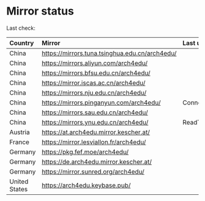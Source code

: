 <script src="./time.js"></script>
# Mirror status
Last check: <script type="text/javascript">localize(1673587100.0635335);</script>

|Country|Mirror|Last update|
|:------|:-----|:----------|
|China|https://mirrors.tuna.tsinghua.edu.cn/arch4edu/|<script type="text/javascript">localize(1673548517);</script>|
|China|https://mirrors.aliyun.com/arch4edu/|<script type="text/javascript">localize(1673548517);</script>|
|China|https://mirrors.bfsu.edu.cn/arch4edu/|<script type="text/javascript">localize(1673548517);</script>|
|China|https://mirror.iscas.ac.cn/arch4edu/|<script type="text/javascript">localize(1673548517);</script>|
|China|https://mirrors.nju.edu.cn/arch4edu/|<script type="text/javascript">localize(1673462179);</script>|
|China|https://mirrors.pinganyun.com/arch4edu/|ConnectionError|
|China|https://mirrors.sau.edu.cn/arch4edu/|<script type="text/javascript">localize(1671258899);</script>|
|China|https://mirrors.ynu.edu.cn/arch4edu/|ReadTimeout|
|Austria|https://at.arch4edu.mirror.kescher.at/|<script type="text/javascript">localize(1673548517);</script>|
|France|https://mirror.lesviallon.fr/arch4edu/|<script type="text/javascript">localize(1673548517);</script>|
|Germany|https://pkg.fef.moe/arch4edu/|<script type="text/javascript">localize(1673548517);</script>|
|Germany|https://de.arch4edu.mirror.kescher.at/|<script type="text/javascript">localize(1673548517);</script>|
|Germany|https://mirror.sunred.org/arch4edu/|<script type="text/javascript">localize(1673548517);</script>|
|United States|https://arch4edu.keybase.pub/|<script type="text/javascript">localize(1673548517);</script>|

<script src="./tablefilter/tablefilter.js"></script>
<script src="./table.js"></script>